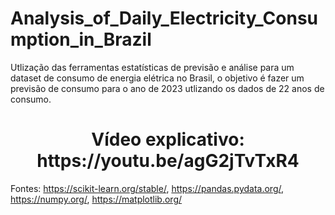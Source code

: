 # Analysis_of_Daily_Electricity_Consumption_in_Brazil
Utlização das ferramentas estatísticas de previsão e análise para um dataset de consumo de energia elétrica no Brasil, o objetivo é fazer um previsão de consumo para o ano de 2023 utlizando os dados de 22 anos de consumo.

<h1 align="center">Vídeo explicativo: https://youtu.be/agG2jTvTxR4 </h1>


Fontes: https://scikit-learn.org/stable/, https://pandas.pydata.org/, https://numpy.org/, https://matplotlib.org/

